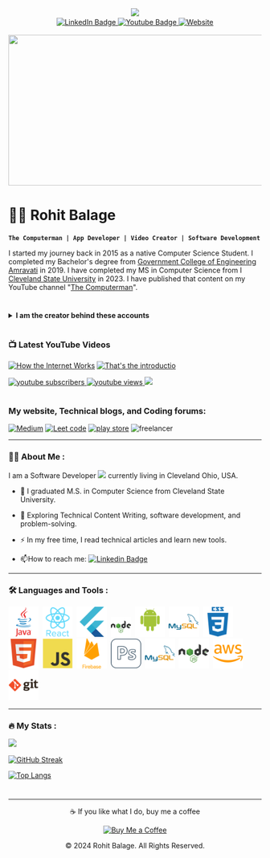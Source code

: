 [comment]: <> (Header)

<div id="header" align="center">
  <img src="https://media.giphy.com/media/dU5bZwFmWnxDgpMNf3/giphy.gif" width="200"/>
</div>

<div id="badges" align="center">
  <a href="https://www.linkedin.com/in/rohitbalage/">
    <img src="https://img.shields.io/badge/LinkedIn-blue?style=for-the-badge&logo=linkedin&logoColor=white" alt="LinkedIn Badge"/>
  </a>
  <a href="https://www.youtube.com/channel/UCTyeaMVNFPPz30hv6niR-Gg">
    <img src="https://img.shields.io/badge/YouTube-red?style=for-the-badge&logo=youtube&logoColor=white" alt="Youtube Badge"/>
  </a>
  <a href="https://rrbofficial.com">
     <img src="https://img.shields.io/badge/Website-000000?style=for-the-badge&logo=dev.to&logoColor=white" alt="Website">
  </a>
</div>
<div  id ="counts" align="center">
<img src="https://komarev.com/ghpvc/?username=your-github-rohitbalage&style=flat-square&color=blue" alt=""/>
</div>

<div align="center">
  <img src="https://media.giphy.com/media/dWesBcTLavkZuG35MI/giphy.gif" width="600" height="300"/>
</div>

[comment]: <> (My Introduction)

# 🧗🏻 Rohit Balage

**`The Computerman | App Developer | Video Creator | Software Development`**

I started my journey back in 2015 as a native Computer Science Student.  I completed my Bachelor's degree from [Government College of Engineering Amravati][GCOEA] in 2019. I have completed my MS in Computer Science from  I [Cleveland State University][CSU] in 2023.  I have published that content on my YouTube channel "[The Computerman][youtube]".

#


<details>
  <summary><b>I am the creator behind these accounts</b></summary>

  [The Computerman][youtube]

  The Computerman depicts videos related to computer science. this section will be updated soon....

  [IELTS Vocabulary][IELTS]

  IELTS Vocabulary is a platform dedicated to English language learners, It depicts the vocabulary for exams like IELTS and TOEFL. 
  this section will be updated soon.

[Genius for Genises][GENIUS]

Genius  is the platform for MBA/MS and other aptitude exams.

[Rstar Apps][RSTAR]

  The Rstar app is a marketplace for apps. 
  this section will be updated soon.

  

</details>



#


### 📺 Latest YouTube Videos

<!-- BEGIN YOUTUBE-CARDS -->
[![How the Internet Works](https://ytcards.demolab.com/?id=HY0kBtvFyEY&t=479s&title=How+The+Internet+Works+?&lang=en&timestamp=1707836432&background_color=%230d1117&title_color=%23ffffff&stats_color=%23dedede&max_title_lines=1&width=250&border_radius=5&duration=395 "The Data Structure You Use Matters a Lot")](https://www.youtube.com/watch?v=HY0kBtvFyEY&t=479s)
[![That's the introductio](https://ytcards.demolab.com/?id=D4DxzXAZmSM&title=The+Computer+Man+Introduction&lang=en&timestamp=1707058821&background_color=%230d1117&title_color=%23ffffff&stats_color=%23dedede&max_title_lines=1&width=250&border_radius=5&duration=32 "Top Paying Companies for Software Engineers")](https://www.youtube.com/watch?v=cIvduLKs5uY)
<!-- END YOUTUBE-CARDS -->

<p align="left">
  <a href="https://www.youtube.com/channel/UCTyeaMVNFPPz30hv6niR-Gg">
    <img alt="youtube subscribers" title="Subscribe to my YouTube channel" src="https://custom-icon-badges.demolab.com/youtube/channel/subscribers/UCTyeaMVNFPPz30hv6niR-Gg?color=%23E05D44&label=SUBSCRIBE&logo=video&logoColor=white&style=for-the-badge&labelColor=CE4630"/>
  </a>
  <a href="https://www.youtube.com/channel/UCTyeaMVNFPPz30hv6niR-Gg">
    <img alt="youtube views" title="YouTube views" src="https://custom-icon-badges.demolab.com/youtube/channel/views/UCTyeaMVNFPPz30hv6niR-Gg?color=%23E1AD0E&logo=eye&logoColor=white&style=for-the-badge&labelColor=C79600"/>
  </a>
  <a href="https://www.youtube.com/c/fknight?sub_confirmation=1">
    <img src="https://custom-icon-badges.demolab.com/badge/-Subscribe%20For%20More-red?style=for-the-badge&logo=video&logoColor=white"/>
  </a>
</p>

      
#

### My website, Technical blogs, and Coding forums:

[![Medium](https://img.shields.io/badge/Medium-12100E?style=for-the-badge&logo=medium&logoColor=white)](https://rohitbalage.medium.com/)
[![Leet code](https://img.shields.io/badge/LeetCode-000000?style=for-the-badge&logo=LeetCode&logoColor=#d16c06)](https://leetcode.com/rohit_balage/)
[![play store](https://img.shields.io/badge/Google_Play-414141?style=for-the-badge&logo=google-play&logoColor=white)](https://play.google.com/store/apps/dev?id=7820001253688402806)
![freelancer](https://img.shields.io/badge/Freelancer-29B2FE?style=for-the-badge&logo=Freelancer&logoColor=white)

  
---

### :man_technologist: About Me :
I am a Software Developer <img src="https://media.giphy.com/media/7nXBJW6aiB1Zd6MMcv/giphy.gif" width="30"> currently living  in Cleveland Ohio, USA.

- :telescope: I graduated M.S. in Computer Science from Cleveland State University.

- :seedling: Exploring Technical Content Writing, software development, and problem-solving.

- :zap: In my free time, I read technical articles and learn new tools.

- :mailbox:How to reach me: [![Linkedin Badge](https://img.shields.io/badge/-rohitbalage-blue?style=flat&logo=Linkedin&logoColor=white)](https://www.linkedin.com/in/rohitbalage/)


---

### :hammer_and_wrench: Languages and Tools :

<div>
   
  <img src="https://github.com/devicons/devicon/blob/master/icons/java/java-original-wordmark.svg" title="Java" alt="Java" width="60" height="60"/>&nbsp;
  <img src="https://github.com/devicons/devicon/blob/master/icons/react/react-original-wordmark.svg" title="React" alt="React" width="60" height="60"/>&nbsp;
  <img src="https://github.com/devicons/devicon/blob/master/icons/flutter/flutter-original.svg" title="Spring" alt="Spring" width="60" height="60"/>&nbsp;
  <img src="https://github.com/devicons/devicon/blob/master/icons/nodejs/nodejs-original-wordmark.svg" title="Material UI" alt="Material UI" width="40" height="40"/>&nbsp;
  <img src="https://github.com/devicons/devicon/blob/master/icons/android/android-original-wordmark.svg" title="Redux" alt="Redux " width="60" height="60"/>&nbsp;
  <img src="https://github.com/devicons/devicon/blob/master/icons/mysql/mysql-original-wordmark.svg" title="Redux" alt="Redux " width="60" height="60"/>&nbsp;
  <img src="https://github.com/devicons/devicon/blob/master/icons/css3/css3-plain-wordmark.svg"  title="CSS3" alt="CSS" width="60" height="60"/>&nbsp;
  <img src="https://github.com/devicons/devicon/blob/master/icons/html5/html5-original.svg" title="HTML5" alt="HTML" width="60" height="60"/>&nbsp;
  <img src="https://github.com/devicons/devicon/blob/master/icons/javascript/javascript-original.svg" title="JavaScript" alt="JavaScript" width="60" height="60"/>&nbsp;
  <img src="https://github.com/devicons/devicon/blob/master/icons/firebase/firebase-plain-wordmark.svg" title="Firebase" alt="Firebase" width="60" height="60"/>&nbsp;
  <img src="https://github.com/devicons/devicon/blob/master/icons/photoshop/photoshop-line.svg" title="Photoshop"  alt="Gatsby" width="60" height="60"/>&nbsp;
  <img src="https://github.com/devicons/devicon/blob/master/icons/mysql/mysql-original-wordmark.svg" title="MySQL"  alt="MySQL" width="60" height="60"/>&nbsp;
  <img src="https://github.com/devicons/devicon/blob/master/icons/nodejs/nodejs-original-wordmark.svg" title="NodeJS" alt="NodeJS" width="60" height="60"/>&nbsp;
  <img src="https://github.com/devicons/devicon/blob/master/icons/amazonwebservices/amazonwebservices-plain-wordmark.svg" title="AWS" alt="AWS" width="60" height="60"/>&nbsp;
    <img src="https://github.com/devicons/devicon/blob/master/icons/git/git-original-wordmark.svg" title="AWS" alt="AWS" width="60" height="60"/>&nbsp;

</div>


---

### :fire: My Stats :


![](http://github-profile-summary-cards.vercel.app/api/cards/profile-details?username=rohitbalage&theme=2077)

[![GitHub Streak](http://github-readme-streak-stats.herokuapp.com?user=rohitbalage&theme=merko&background=000000)](https://git.io/streak-stats)


[![Top Langs](https://github-readme-stats.vercel.app/api/top-langs/?username=rohitbalage&layout=compact&theme=vision-friendly-dark)](https://github.com/anuraghazra/github-readme-stats)

#
---


 <p align="center">
☕ If you like what I do, buy me a coffee 
   <p align="center">
  <a href="https://ko-fi.com/rohitbalage">
    <img src="https://img.shields.io/badge/Buy%20Me%20a%20Coffee-ffdd00?style=for-the-badge&logo=buy-me-a-coffee&logoColor=black" alt="Buy Me a Coffee">
  </a>
</p>

<p align="center">
  <!-- Additional links and rights -->
  © 2024 Rohit Balage. All Rights Reserved.
</p>


  <!-- Variable declaration here-->
  
[website]: https://fkcodes.com
[youtube]: https://youtube.com/fknight
[GCOEA]:https://www.gcoea.ac.in/
[CSU]: https://www.csuohio.edu/
[IELTS]: https://www.instagram.com/your.ieltsvocabulary/
[GENIUS]: https://www.instagram.com/cognitive.genius/
[RSTAR]: https://www.instagram.com/computerscienceprojects.rrb/
